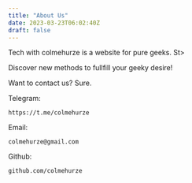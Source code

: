 ```yaml
---
title: "About Us"
date: 2023-03-23T06:02:40Z
draft: false  
---
```


Tech with colmehurze is a website for pure geeks. St>

Discover new methods to fullfill your geeky desire!

Want to contact us? Sure.

Telegram:

```
https://t.me/colmehurze
```

Email:

```
colmehurze@gmail.com
```


Github:

```
github.com/colmehurze
```

